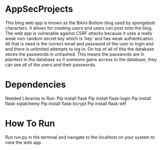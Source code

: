 # AppSecProjects
This blog web app is known as the Bikini Bottom blog used by spongebob characters. It allows for creating users and users can post onto the blog. The web app is vulnerable against CSRF attacks because it uses a really weak non-random secret key which is 'key' and has weak authentication. All that is need is the correct email and password of the user to login and and there is unlimited attempts to log in. On top of all of this the database stores the passwords in unhashed. This means the passwords are in plaintext in the database so if someone gains access to the database, they can see all of the users and their passwords.

# Dependencies
Needed Libraries to Run:
Pip install flask
Pip install flask-login
Pip install flask-sqlalchemy
Pip install flask-bcrypt
Pip install flask-wtf

# How To Run
Run run.py in the terminal and navigate to the localhost on your system to view the web app.
